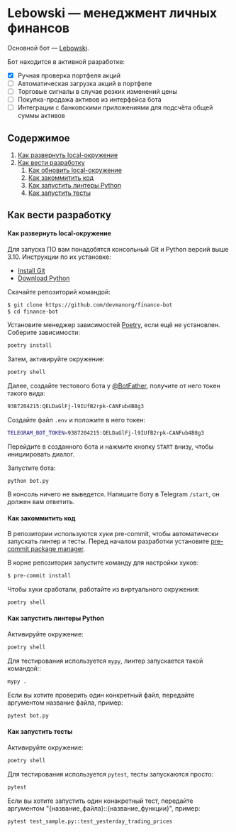 # Lebowski — менеджмент личных финансов

Основной бот — [Lebowski](https://t.me/lebowski_finance_bot).

Бот находится в активной разработке:
- [x] Ручная проверка портфеля акций
- [ ] Автоматическая загрузка акций в портфеле
- [ ] Торговые сигналы в случае резких изменений цены
- [ ] Покупка-продажа активов из интерфейса бота
- [ ] Интеграции с банковскими приложениями для подсчёта общей суммы активов

## Содержимое

1. [Как развернуть local-окружение](#local-setup)
2. [Как вести разработку](#development)
    1. [Как обновить local-окружение](#update-local-env)
    2. [Как закоммитить код](#how-to-commit)
    3. [Как запустить линтеры Python](#run-python-linters)
    4. [Как запустить тесты](#run-tests)


<a name="development"></a>
## Как вести разработку

<a name="update-local-env"></a>
#### Как развернуть local-окружение

Для запуска ПО вам понадобятся консольный Git и Python версий выше 3.10. Инструкции по их установке:

- [Install Git](https://git-scm.com/book/ru/v2/%D0%92%D0%B2%D0%B5%D0%B4%D0%B5%D0%BD%D0%B8%D0%B5-%D0%A3%D1%81%D1%82%D0%B0%D0%BD%D0%BE%D0%B2%D0%BA%D0%B0-Git)
- [Download Python](https://www.python.org/downloads/)

Скачайте репозиторий командой:
```sh
$ git clone https://github.com/devmanorg/finance-bot
$ cd finance-bot
```
Установите менеджер зависимостей [Poetry](https://python-poetry.org/docs/), если ещё не установлен. Cоберите зависимости:
```sh
poetry install
```

Затем, активируйте окружение:
```sh
poetry shell
```


Далее, создайте тестового бота у [@BotFather](https://t.me/BotFather), получите от него токен такого вида:
```sh
9387204215:QELDaGlFj-l9IUfB2rpk-CANFub4B8g3
```

Создайте файл `.env` и положите в него токен:
```sh
TELEGRAM_BOT_TOKEN=9387204215:QELDaGlFj-l9IUfB2rpk-CANFub4B8g3
```

Перейдите в созданного бота и нажмите кнопку `START` внизу, чтобы инициировать диалог.

Запустите бота:
```
python bot.py
```

В консоль ничего не выведется. Напишите боту в Telegram `/start`, он должен вам ответить.

<a name="how-to-commit"></a>
#### Как закоммитить код

В репозитории используются хуки pre-commit, чтобы автоматически запускать линтер и тесты. Перед началом разработки установите [pre-commit package manager](https://pre-commit.com/).

В корне репозитория запустите команду для настройки хуков:

```sh
$ pre-commit install
```

Чтобы хуки сработали, работайте из виртуального окружения:
```sh
poetry shell
```


<a name="run-python-linters"></a>
#### Как запустить линтеры Python

Активируйте окружение:
```sh
poetry shell
```

Для тестирования используется `mypy`, линтер запускается такой командой::
```sh
mypy .
```

Если вы хотите проверить один конкретный файл, передайте аргументом название файла, пример:
```sh
pytest bot.py
```


<a name="run-tests"></a>
#### Как запустить тесты

Активируйте окружение:
```sh
poetry shell
```

Для тестирования используется `pytest`, тесты запускаются просто:
```sh
pytest
```

Если вы хотите запустить один конакретный тест, передайте аргументом "{название_файла}::{название_функции}", пример:
```sh
pytest test_sample.py::test_yesterday_trading_prices
```
